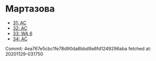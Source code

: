 # Мартазова
- [31: AC](31.md)
- [32: AC](32.md)
- [33: WA 6](33.md)
- [34: AC](34.md)

Commit: 4ea767e5cbc1fe78d90da6bbd9a6fd1249296aba
 fetched at: 20201129-031750
